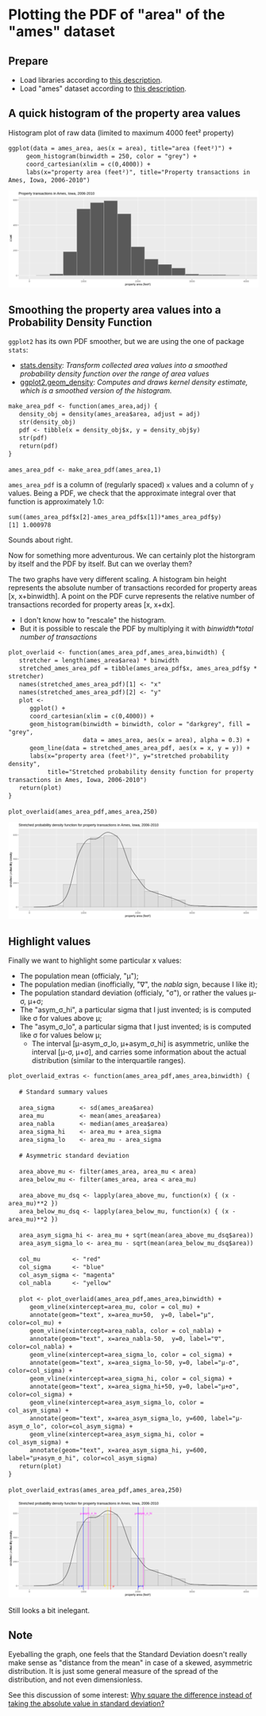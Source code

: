 # Plotting the PDF of "area" of the "ames" dataset

## Prepare

- Load libraries according to [this description](https://github.com/dtonhofer/rstudio_coding/blob/master/course_2/useful/load_some_libraries.md).
- Load "ames" dataset according to [this description](https://github.com/dtonhofer/rstudio_coding/blob/master/course_2/useful/load_ames_dataset.md).

## A quick histogram of the property area values

Histogram plot of raw data (limited to maximum 4000 feet² property)

````
ggplot(data = ames_area, aes(x = area), title="area (feet²)") + 
     geom_histogram(binwidth = 250, color = "grey") +
     coord_cartesian(xlim = c(0,4000)) + 
     labs(x="property area (feet²)", title="Property transactions in Ames, Iowa, 2006-2010")
````    

![property transactions in ames.png](https://raw.githubusercontent.com/dtonhofer/rstudio_coding/master/course_2/course_2_week_1/plots/property_transactions_in_ames.png)

## Smoothing the property area values into a Probability Density Function

`ggplot2` has its own PDF smoother, but we are using the one of package `stats`:

- [stats.density](https://www.rdocumentation.org/packages/stats/versions/3.6.2/topics/density): _Transform collected area values into a smoothed probability density function over the range of area values_
- [ggplot2.geom_density](https://www.rdocumentation.org/packages/ggplot2/versions/3.2.1/topics/geom_density): _Computes and draws kernel density estimate, which is a smoothed version of the histogram._

````
make_area_pdf <- function(ames_area,adj) {
   density_obj = density(ames_area$area, adjust = adj)
   str(density_obj)
   pdf <- tibble(x = density_obj$x, y = density_obj$y)
   str(pdf)
   return(pdf)
}

ames_area_pdf <- make_area_pdf(ames_area,1)
````

`ames_area_pdf` is a column of (regularly spaced) `x` values and a column of `y` values. Being a PDF, we check that the
approximate integral over that function is approximately 1.0:

````
sum((ames_area_pdf$x[2]-ames_area_pdf$x[1])*ames_area_pdf$y)
[1] 1.000978
````

Sounds about right.

Now for something more adventurous. We can certainly plot the historgram by itself and the PDF by itself.
But can we overlay them?

The two graphs have very different scaling. A histogram bin height represents the absolute number of transactions
recorded for property areas [x, x+binwidth]. A point on the PDF curve represents the relative number of transactions
recorded for property areas [x, x+dx]. 

- I don't know how to "rescale" the histogram.
- But it is possible to rescale the PDF by multiplying it with _binwidth*total number of transactions_

````
plot_overlaid <- function(ames_area_pdf,ames_area,binwidth) {
   stretcher = length(ames_area$area) * binwidth
   stretched_ames_area_pdf = tibble(ames_area_pdf$x, ames_area_pdf$y * stretcher)
   names(stretched_ames_area_pdf)[1] <- "x"
   names(stretched_ames_area_pdf)[2] <- "y"
   plot <-
      ggplot() + 
      coord_cartesian(xlim = c(0,4000)) +           
      geom_histogram(binwidth = binwidth, color = "darkgrey", fill = "grey", 
                     data = ames_area, aes(x = area), alpha = 0.3) + 
      geom_line(data = stretched_ames_area_pdf, aes(x = x, y = y)) +
      labs(x="property area (feet²)", y="stretched probability density",
           title="Stretched probability density function for property transactions in Ames, Iowa, 2006-2010")
   return(plot)           
}

plot_overlaid(ames_area_pdf,ames_area,250)
````    

![property transactions in ames overlaid pdf](https://raw.githubusercontent.com/dtonhofer/rstudio_coding/master/course_2/course_2_week_1/plots/property_transactions_in_ames_overlaid_pdf.png)


## Highlight values

Finally we want to highlight some particular x values:

- The population mean (officialy, "μ");
- The population median (inofficially, "∇", the _nabla_ sign, because I like it);
- The population standard deviation (officialy, "σ"), or rather the values μ-σ, μ+σ;
- The "asym_σ_hi", a particular sigma that I just invented; is is computed like σ for values above μ;
- The "asym_σ_lo", a particular sigma that I just invented; is is computed like σ for values below μ;
  - The interval [μ-asym_σ_lo, μ+asym_σ_hi] is asymmetric, unlike the interval [μ-σ, μ+σ], and carries some information about the actual distribution (similar to the interquartile ranges).

````
plot_overlaid_extras <- function(ames_area_pdf,ames_area,binwidth) {

   # Standard summary values
   
   area_sigma       <- sd(ames_area$area)
   area_mu          <- mean(ames_area$area)
   area_nabla       <- median(ames_area$area)
   area_sigma_hi    <- area_mu + area_sigma
   area_sigma_lo    <- area_mu - area_sigma

   # Asymmetric standard deviation

   area_above_mu <- filter(ames_area, area_mu < area)
   area_below_mu <- filter(ames_area, area < area_mu)
   
   area_above_mu_dsq <- lapply(area_above_mu, function(x) { (x - area_mu)**2 })
   area_below_mu_dsq <- lapply(area_below_mu, function(x) { (x - area_mu)**2 })
   
   area_asym_sigma_hi <- area_mu + sqrt(mean(area_above_mu_dsq$area))
   area_asym_sigma_lo <- area_mu - sqrt(mean(area_below_mu_dsq$area))
   
   col_mu         <- "red"
   col_sigma      <- "blue"
   col_asym_sigma <- "magenta"
   col_nabla      <- "yellow"

   plot <- plot_overlaid(ames_area_pdf,ames_area,binwidth) +
      geom_vline(xintercept=area_mu, color = col_mu) +
      annotate(geom="text", x=area_mu+50,  y=0, label="μ", color=col_mu) +
      geom_vline(xintercept=area_nabla, color = col_nabla) +
      annotate(geom="text", x=area_nabla-50,  y=0, label="∇", color=col_nabla) + 
      geom_vline(xintercept=area_sigma_lo, color = col_sigma) +     
      annotate(geom="text", x=area_sigma_lo-50, y=0, label="μ-σ", color=col_sigma) +
      geom_vline(xintercept=area_sigma_hi, color = col_sigma) +     
      annotate(geom="text", x=area_sigma_hi+50, y=0, label="μ+σ", color=col_sigma) +
      geom_vline(xintercept=area_asym_sigma_lo, color = col_asym_sigma) +
      annotate(geom="text", x=area_asym_sigma_lo, y=600, label="μ-asym_σ_lo", color=col_asym_sigma) +               
      geom_vline(xintercept=area_asym_sigma_hi, color = col_asym_sigma) + 
      annotate(geom="text", x=area_asym_sigma_hi, y=600, label="μ+asym_σ_hi", color=col_asym_sigma)      
   return(plot)
}

plot_overlaid_extras(ames_area_pdf,ames_area,250)
````

![property transactions in ames overlaid pdf lines](https://raw.githubusercontent.com/dtonhofer/rstudio_coding/master/course_2/course_2_week_1/plots/property_transactions_in_ames_overlaid_pdf_lines.png)

Still looks a bit inelegant.

## Note

Eyeballing the graph, one feels that the Standard Deviation doesn't really make sense as "distance from the mean"
in case of a skewed, asymmetric distribution. It is just some general measure of the spread of the distribution,
and not even dimensionless.

See this discussion of some interest: [Why square the difference instead of taking the absolute value in standard deviation?](https://stats.stackexchange.com/questions/118/why-square-the-difference-instead-of-taking-the-absolute-value-in-standard-devia)


